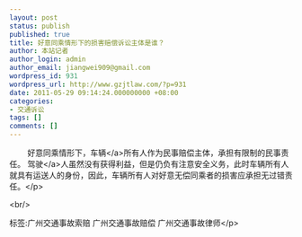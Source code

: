 ```yaml
---
layout: post
status: publish
published: true
title: 好意同乘情形下的损害赔偿诉讼主体是谁？
author: 本站记者
author_login: admin
author_email: jiangwei909@gmail.com
wordpress_id: 931
wordpress_url: http://www.gzjtlaw.com/?p=931
date: 2011-05-29 09:14:24.000000000 +08:00
categories:
- 交通诉讼
tags: []
comments: []
---
```

<p><p>　　 好意同乘情形下，<a>车辆<&#47;a>所有人作为民事赔偿主体，承担有限制的民事责任。 <a>驾驶<&#47;a>人虽然没有获得利益，但是仍负有注意安全义务，此时车辆所有人就具有运送人的身份，因此，车辆所有人对好意无偿同乘者的损害应承担无过错责任。<&#47;p><br&#47;><p>标签:广州交通事故索赔 广州交通事故赔偿 广州交通事故律师<&#47;p>
